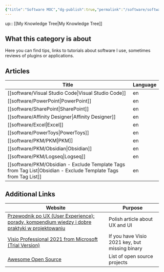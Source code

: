 ```yaml
---
{"title":"Software MOC","dg-publish":true,"permalink":"/software/software/","dgPassFrontmatter":true}
---
```


up:: [[My Knowledge Tree\|My Knowledge Tree]]

## What this category is about

Here you can find tips, links to tutorials about software I use, sometimes reviews of plugins or applications.

## Articles

| Title                                                                                                              | Language |
| ------------------------------------------------------------------------------------------------------------------ | -------- |
| [[software/Visual Studio Code\|Visual Studio Code]]                                                             | en       |
| [[software/PowerPoint\|PowerPoint]]                                                                             | en       |
| [[software/SharePoint\|SharePoint]]                                                                             | en       |
| [[software/Affinity Designer\|Affinity Designer]]                                                               | en       |
| [[software/Excel\|Excel]]                                                                                       | en       |
| [[software/PowerToys\|PowerToys]]                                                                               | en       |
| [[software/PKM/PKM\|PKM]]                                                                                       | en       |
| [[software/PKM/Obsidian\|Obsidian]]                                                                             | en       |
| [[software/PKM/Logseq\|Logseq]]                                                                                 | en       |
| [[software/PKM/Obsidian - Exclude Template Tags from Tag List\|Obsidian - Exclude Template Tags from Tag List]] | en       |


## Additional Links

| Website                                                                                                                                                                                | Purpose                                        |
| -------------------------------------------------------------------------------------------------------------------------------------------------------------------------------------- | ---------------------------------------------- |
| [Przewodnik po UX (User Experience): porady, kompendium wiedzy i dobre praktyki w projektowaniu](https://cyrekdigital.com/pl/blog/ux-porady-i-dobre-praktyki-w-projektowaniu/)         | Polish article about UX and UI                 |
| [Visio Professional 2021 from Microsoft (Trial Version)](https://hernandonewstoday.com/download-visio-professional-2021-from-microsoft-trial-version/) | If you have Visio 2021 key, but missing binary |
| [Awesome Open Source](https://awesomeopensource.com/)                                                                                                                                  | List of open source projects                   |
 
